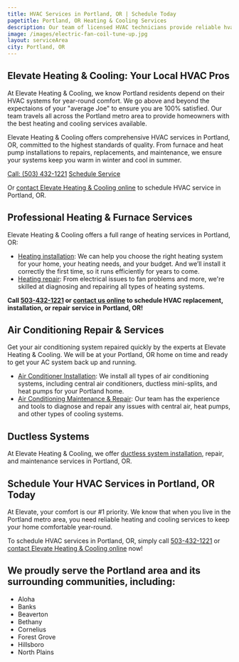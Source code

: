 ```yaml
---
title: HVAC Services in Portland, OR | Schedule Today
pagetitle: Portland, OR Heating & Cooling Services
description: Our team of licensed HVAC technicians provide reliable hvac, heating, and air conditioning services in Portland, OR.
image: /images/electric-fan-coil-tune-up.jpg
layout: serviceArea
city: Portland, OR
---
```


## Elevate Heating & Cooling: Your Local HVAC Pros

At Elevate Heating & Cooling, we know Portland residents depend on their HVAC systems for year-round comfort. We go above and beyond the expectaions of your "average Joe" to ensure you are 100% satisfied. Our team travels all across the Portland metro area to provide homeowners with the best heating and cooling services available.

Elevate Heating & Cooling offers comprehensive HVAC services in Portland, OR, committed to the highest standards of quality. From furnace and heat pump installations to repairs, replacements, and maintenance, we ensure your systems keep you warm in winter and cool in summer.

<a class="btn margin-inline-end-16" data-type="accent" href="tel:5034321221">Call: (503) 432-1221</a>
<a class="btn margin-block-start-16" data-type="secondary" href="https://book.elevateheating.com/web-schedule-a-service-form">Schedule Service</a>

Or [contact Elevate Heating & Cooling online](../../contact-us/) to schedule HVAC service in Portland, OR.

## Professional Heating & Furnace Services

Elevate Heating & Cooling offers a full range of heating services in Portland, OR:

- [Heating installation](../../heating-installation/): We can help you choose the right heating system for your home, your heating needs, and your budget. And we’ll install it correctly the first time, so it runs efficiently for years to come.
- [Heating repair](../../heating-repair/): From electrical issues to fan problems and more, we're skilled at diagnosing and repairing all types of heating systems.

**Call [503-432-1221](tel:5034321221) or [contact us online](../../contact-us/) to schedule HVAC replacement, installation, or repair service in Portland, OR!**

## Air Conditioning Repair & Services

Get your air conditioning system repaired quickly by the experts at Elevate Heating & Cooling. We will be at your Portland, OR home on time and ready to get your AC system back up and running.

- [Air Conditioner Installation](../../ac-installation/): We install all types of air conditioning systems, including central air conditioners, ductless mini-splits, and heat pumps for your Portland home.
- [Air Conditioning Maintenance & Repair](../../ac-repair-and-maintenance/): Our team has the experience and tools to diagnose and repair any issues with central air, heat pumps, and other types of cooling systems.

## Ductless Systems
At Elevate Heating & Cooling, we offer [ductless system installation](../../ductless-mini-split-installations/), repair, and maintenance services in Portland, OR.

## Schedule Your HVAC Services in Portland, OR Today

At Elevate, your comfort is our #1 priority. We know that when you live in the Portland metro area, you need reliable heating and cooling services to keep your home comfortable year-round.

To schedule HVAC services in Portland, OR, simply call [503-432-1221](tel:5034321221) or [contact Elevate Heating & Cooling online](../../contact-us/) now!

## We proudly serve the Portland area and its surrounding communities, including:

- Aloha
- Banks
- Beaverton
- Bethany
- Cornelius
- Forest Grove
- Hillsboro
- North Plains